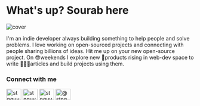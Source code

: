 # What's up? Sourab here

![cover](https://github.com/sourabpramanik/me/assets/61370770/59bc864a-e4a6-475f-8021-35646916bd1e)

I'm an indie developer always building something to help people and solve problems. I love working on open-sourced projects and connecting with people sharing billions of ideas. Hit me up on your new open-source project. On 😎weekends I explore new 🚀products rising in web-dev space to write 👨🏻‍💻articles and build projects using them.

### Connect with me

<p align="left">
<a href="https://dev.to/sourabpramanik" target="blank"><img align="center" src="https://raw.githubusercontent.com/rahuldkjain/github-profile-readme-generator/master/src/images/icons/Social/devto.svg" alt="stnguyen90" height="30" width="40" /></a>
<a href="https://twitter.com/_sourabpramanik" target="blank"><img align="center" src="https://raw.githubusercontent.com/rahuldkjain/github-profile-readme-generator/master/src/images/icons/Social/twitter.svg" alt="stnguyen90" height="30" width="40" /></a>
<a href="https://www.linkedin.com/in/sourab-pramanik-647393171/" target="blank"><img align="center" src="https://raw.githubusercontent.com/rahuldkjain/github-profile-readme-generator/master/src/images/icons/Social/linked-in-alt.svg" alt="stnguyen90" height="30" width="40" /></a>
<a href="https://medium.com/@shubpramanik241" target="blank"><img align="center" src="https://raw.githubusercontent.com/rahuldkjain/github-profile-readme-generator/master/src/images/icons/Social/medium.svg" alt="@stnguyen90" height="30" width="40" /></a>
</p>
